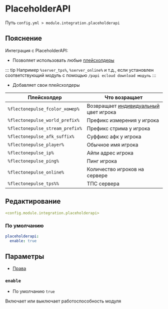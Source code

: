 # PlaceholderAPI
Путь `config.yml > module.integration.placeholderapi`

## Пояснение
Интеграция с PlaceholderAPI:
- Позволяет использовать любые [плейсхолдеры](https://github.com/PlaceholderAPI/PlaceholderAPI/wiki/Placeholders)

::: tip Например
`%server_tps%`, `%server_online%` и т.д., если установлен соответствующий модуль с помощью `/papi ecloud download модуль`
:::

- Добавляет свои плейсхолдеры

| Плейсхолдер                     | Что возращает                                                         |
|---------------------------------|-----------------------------------------------------------------------|
| `%flectonepulse_fcolor_номер%`  | Возвращает [индивидуальный](/en/config/module/tag/color/) цвет игрока |
| `%flectonepulse_world_prefix%`  | Префикс измерения у игрока                                            |
| `%flectonepulse_stream_prefix%` | Префикс стрима у игрока                                               |
| `%flectonepulse_afk_suffix%`    | Суффикс афк у игрока                                                  |
| `%flectonepulse_player%`        | Обычное имя игрока                                                    |
| `%flectonepulse_ip%`            | Айпи адрес игрока                                                     |
| `%flectonepulse_ping%`          | Пинг игрока                                                           |
| `%flectonepulse_online%`        | Количество игроков на сервере                                         |
| `%flectonepulse_tps%%`          | ТПС сервера                                                           |

## Редактирование
```yaml
<config.module.integration.placeholderapi>
```

### По умолчанию
```yaml
placeholderapi:
  enable: true
```

## Параметры

- [Права](/en/permissions/module/integration/placeholderapi/)

### `enable`
- По умолчанию `true`

Включает или выключает работоспособность модуля

